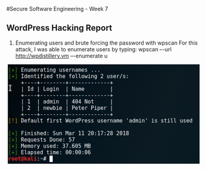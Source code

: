 #Secure Software Engineering - Week 7
## WordPress Hacking Report

1. Enumerating users and brute forcing the password with wpscan
For this attack, I was able to enumerate users by typing:
wpscan –-url http://wpdistillery.vm –-enumerate u

![alt text][logo]

[logo]: https://github.com/ke301/facebookhacking/blob/Week-7/enumerateusernames.PNG
